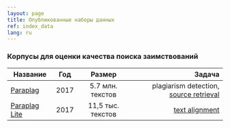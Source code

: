 ```yaml
---
layout: page
title: Опубликованные наборы данных
ref: index_data
lang: ru
---
```


### Корпусы для оценки качества поиска заимствований

| Название                                                             |   Год | Размер            | Задача                                                                         |
| -------------                                                        | :---: | :------:          | -------:                                                                       |
| [Paraplag](paraplag.html)                                            |  2017 | 5.7 млн. текстов  | plagiarism detection, [source retrieval](/content/tasks/source_retrieval.html) |
| [Paraplag Lite](paraplag.html#использование-в-задаче-text-alignment) |  2017 | 11,5 тыс. текстов | [text alignment](/content/tasks/text_alignment.html)                           |
